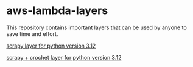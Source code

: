 # aws-lambda-layers
This repository contains important layers that can be used by anyone to save time and effort.

[scrapy layer for python version 3.12](https://drive.google.com/file/d/1FKftCVt9UpuWOJMDacAghGDA46nWYYpl/view?usp=sharing)


[scrapy + crochet layer for python version 3.12](https://drive.google.com/file/d/11GMP6OkOulGHTA5_p6qoQIAND2sEU47s/view?usp=sharing)
